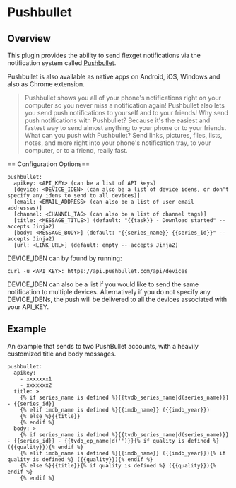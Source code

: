# Pushbullet
## Overview
This plugin provides the ability to send flexget notifications via the notification system called [Pushbullet](https://www.pushbullet.com/).

Pushbullet is also available as native apps on Android, iOS, Windows and also as Chrome extension.

> Pushbullet shows you all of your phone's notifications right on your computer so you never miss a notification again!
> Pushbullet also lets you send push notifications to yourself and to your friends!
> Why send push notifications with Pushbullet? Because it's the easiest and fastest way to send almost anything to your phone or to your friends.
> What can you push with Pushbullet? Send links, pictures, files, lists, notes, and more right into your phone's notification tray, to your computer, or to a friend, really fast.

== Configuration Options==

```
pushbullet:
  apikey: <API_KEY> (can be a list of API keys)
  [device: <DEVICE_IDEN> (can also be a list of device idens, or don't specify any idens to send to all devices)]
  [email: <EMAIL_ADDRESS> (can also be a list of user email addresses)]
  [channel: <CHANNEL_TAG> (can also be a list of channel tags)]
  [title: <MESSAGE_TITLE>] (default: "{{task}} - Download started" -- accepts Jinja2)
  [body: <MESSAGE_BODY>] (default: "{{series_name}} {{series_id}}" -- accepts Jinja2)
  [url: <LINK_URL>] (default: empty -- accepts Jinja2)
```

DEVICE_IDEN can by found by running: 

```
curl -u <API_KEY>: https://api.pushbullet.com/api/devices
```

DEVICE_IDEN can also be a list if you would like to send the same notification to multiple devices. Alternatively if you do not specify any DEVICE_IDENs, the push will be delivered to all the devices associated with your API_KEY.

## Example
An example that sends to two PushBullet accounts, with a heavily customized title and body messages.

```
pushbullet:
  apikey:
    - xxxxxxx1
    - xxxxxxx2
  title: >
    {% if series_name is defined %}{{tvdb_series_name|d(series_name)}} - {{series_id}}
    {% elif imdb_name is defined %}{{imdb_name}} ({{imdb_year}})
    {% else %}{{title}}
    {% endif %}
  body: >
    {% if series_name is defined %}{{tvdb_series_name|d(series_name)}} - {{series_id}} - {{tvdb_ep_name|d('')}}{% if quality is defined %} ({{quality}}){% endif %}
    {% elif imdb_name is defined %}{{imdb_name}} ({{imdb_year}}){% if quality is defined %} ({{quality}}){% endif %}
    {% else %}{{title}}{% if quality is defined %} ({{quality}}){% endif %}
    {% endif %}
```